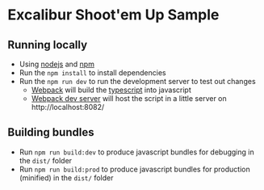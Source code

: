 # Excalibur Shoot'em Up Sample

## Running locally

* Using [nodejs](https://nodejs.org/en/) and [npm](https://www.npmjs.com/)
* Run the `npm install` to install dependencies
* Run the `npm run dev` to run the development server to test out changes
   * [Webpack](https://webpack.js.org/) will build the [typescript](https://www.typescriptlang.org/) into javascript
   * [Webpack dev server](https://webpack.js.org/configuration/dev-server/) will host the script in a little server on http://localhost:8082/

## Building bundles

* Run `npm run build:dev` to produce javascript bundles for debugging in the `dist/` folder
* Run `npm run build:prod` to produce javascript bundles for production (minified) in the `dist/` folder